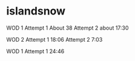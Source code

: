 # islandsnow

WOD 1
Attempt 1 About 38
Attempt 2 about 17:30

WOD 2
Attempt 1 18:06
Attempt 2 7:03

WOD 1
Attempt 1 24:46
